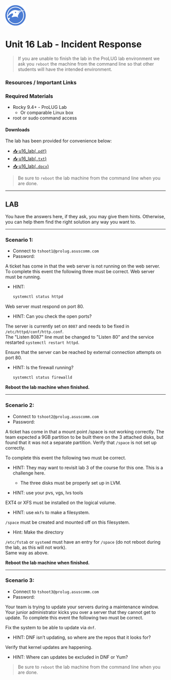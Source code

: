 <div class="flex-container">
        <img src="https://github.com/ProfessionalLinuxUsersGroup/img/blob/main/Assets/Logos/ProLUG_Round_Transparent_LOGO.png?raw=true" width="64" height="64"></img>
    <p>
        <h1>Unit 16 Lab - Incident Response</h1>
    </p>
</div>

> If you are unable to finish the lab in the ProLUG lab environment we ask you `reboot`
> the machine from the command line so that other students will have the intended environment.

### Resources / Important Links

### Required Materials

- Rocky 9.4+ - ProLUG Lab
  - Or comparable Linux box
- root or sudo command access

#### Downloads

The lab has been provided for convenience below:

- <a href="./assets/downloads/u16/u16_lab.pdf" target="_blank" download>📥 u16_lab(`.pdf`)</a>
- <a href="./assets/downloads/u16/u16_lab.txt" target="_blank" download>📥 u16_lab(`.txt`)</a>
- <a href="./assets/downloads/u16/u16_lab.docx" target="_blank" download>📥 u16_lab(`.docx`)</a>

> Be sure to `reboot` the lab machine from the command line when you are done.

---

## LAB

You have the answers here, if they ask, you may give them hints. Otherwise, you can help them find the
right solution any way you want to.

---

### Scenario 1:

- Connect to `tshoot1@prolug.asuscomm.com`
- Password:

A ticket has come in that the web server is not running on the web server.
To complete this event the following three must be correct.
Web server must be running.

- HINT:
  ```bash
  systemctl status httpd
  ```

<!-- - Answer: -->
<!--   ```bash -->
<!--   systemctl enable --now httpd # or some variation of that must have been run -->
<!--   ``` -->

Web server must respond on port 80.

- HINT: Can you check the open ports?

<!-- - Answer: -->
<!--   ```bash -->
<!--   ss -ntulp  # Will show port 80 -->
<!--   ``` -->

The server is currently set on `8087` and needs to be fixed in `/etc/httpd/conf/http.conf`.  
The "Listen 8087" line must be changed to "Listen 80" and the service restarted `systemctl restart httpd`.

Ensure that the server can be reached by external connection attempts on port 80.

- HINT: Is the firewall running?
  ```bash
  systemctl status firewalld
  ```

<!-- - Answer: Easiest is to turn off the firewall. -->
<!--   ```bash -->
<!--   systemctl stop firewalld. -->
<!--   ``` -->
<!--   - If they want to open the port, they can do that too. -->

<div class="warning">
<b>Reboot the lab machine when finished.</b>
</div>

---

### Scenario 2:

- Connect to `tshoot2@prolug.asuscomm.com`
- Password:

A ticket has come in that a mount point /space is not working correctly. The team expected a
9GB partition to be built there on the 3 attached disks, but found that it was not a separate
partition.
Verify that `/space` is not set up correctly.

To complete this event the following two must be correct.

- HINT: They may want to revisit lab 3 of the course for this one. This is a challenge here.

  - The three disks must be properly set up in LVM.

- HINT: use your pvs, vgs, lvs tools

<!-- - Answer: -->
<!--   - First identify all disks: `fdisk -l | grep -i xvd`. Then `pvcreate /dev/xvd<whatever>`. -->
<!--   - Then `vgcreate space /dev/xvd<disk1> /dev/xvd<disk2> /dev/xvd<disk3>`. -->
<!--   - Then `lvcreate -n space -l +100%FREE space_vg` -->

EXT4 or XFS must be installed on the logical volume.

- HINT: use `mkfs` to make a filesystem.

<!-- - Answer: -->
<!--   ```bash -->
<!--   mkfs.ext4 /dev/mapper/<name of logical volume> -->
<!--   ``` -->

`/space` must be created and mounted off on this filesystem.

- Hint: Make the directory

<!-- - Answer: -->
<!--   ```bash -->
<!--   mkdir /space -->
<!--   vi /etc/fstab -->
<!--   ``` -->
<!--   Add an entry like this: -->
<!--   ```plaintxt -->
<!--   /dev/mapper/<name of logical volume> /space <NFS or XFS> defaults 1 2 -->
<!--   ``` -->

`/etc/fstab` or `systemd` must have an entry for `/space` (do not reboot during the lab, as this will not work).  
Same way as above.

<div class="warning">
<b>Reboot the lab machine when finished.</b>
</div>

---

### Scenario 3:

- Connect to `tshoot3@prolug.asuscomm.com`
- Password:

Your team is trying to update your servers during a maintenance window. Your junior
administrator kicks you over a server that they cannot get to update.
To complete this event the following two must be correct.

Fix the system to be able to update via `dnf`.

- HINT: DNF isn’t updating, so where are the repos that it looks for?

<!-- - Answer: -->
<!--   ```bash -->
<!--   vi /etc/yum.repos.d/rocky.repo -->
<!--   ``` -->
<!--   Look for `enabled=0`. This needs to be changed back to `1`. -->
<!--     * If you need a reference, the original is over in `/etc/yum.repos.d/rocky.repo.orig`. -->
<!--       The EPEL repo is busted the same way, as it needs to be enabled. -->

Verify that kernel updates are happening.

- HINT: Where can updates be excluded in DNF or Yum?

<!-- - Answer: You need to comment out the line in `/etc/yum.conf` about `"exclude=kernel*"` because -->
<!--   this is stopping any kernel updates from happening. -->

> Be sure to `reboot` the lab machine from the command line when you are done.
